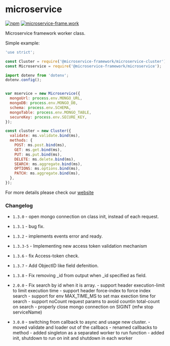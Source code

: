 # microservice

[![npm](https://img.shields.io/npm/dt/@microservice-framework/microservice.svg?style=flat-square)](https://www.npmjs.com/~microservice-framework)
[![microservice-frame.work](https://img.shields.io/badge/online%20docs-200-green.svg?style=flat-square)](http://microservice-frame.work)

Microservice framework worker class.

Simple example:

```js
'use strict';

const Cluster = require('@microservice-framework/microservice-cluster');
const Microservice = require('@microservice-framework/microservice');

import dotenv from 'dotenv';
dotenv.config();


var mservice = new Microservice({
  mongoUrl: process.env.MONGO_URL,
  mongoDB: process.env.MONGO_DB,
  schema: process.env.SCHEMA,
  mongoTable: process.env.MONGO_TABLE,
  secureKey: process.env.SECURE_KEY,
});

const cluster = new Cluster({
  validate: ms.validate.bind(ms),
  methods: {
    POST: ms.post.bind(ms),
    GET: ms.get.bind(ms),
    PUT: ms.put.bind(ms),
    DELETE: ms.delete.bind(ms),
    SEARCH: ms.aggregate.bind(ms),
    OPTIONS: ms.options.bind(ms),
    PATCH: ms.aggregate.bind(ms),
  },
});

```

For more details please check our [website](http://microservice-frame.work)

### Changelog

- `1.3.0` - open mongo connection on class init, instead of each request.
- `1.3.1` - bug fix.
- `1.3.2` - implements events error and ready.
- `1.3.3-5` - Implementing new access token validation mechanism
- `1.3.6` - fix Access-token check. 
- `1.3.7` - Add ObjectID like field defenition.
- `1.3.8` - Fix removing _id from output when _id specified as field.

- `2.0.0` - Fix search by id when it is array.
          - support header execution-limit to limit execution time
          - support header force-index to force index search
          - support for env MAX_TIME_MS to set max exection time for search
          - support noCount request params to avoid countin total-count on search
          - properly close mongo connection on SIGINT (mfw stop serviceName)

- `3.0.0` - switching from callback to async and usage new cluster.
          - moved validate and loader out of the callbacs
          - renamed callbacks to method
          - added singleton as a separated worker to run function
          - added init, shutdown to run on init and shutdown in each worker